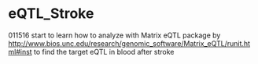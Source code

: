 # eQTL_Stroke
011516 start to learn how to analyze with Matrix eQTL package by http://www.bios.unc.edu/research/genomic_software/Matrix_eQTL/runit.html#inst to find the target eQTL in blood after stroke
